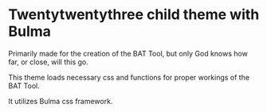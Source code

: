 # Twentytwentythree child theme with Bulma

Primarily made for the creation of the BAT Tool, but only God knows how far, or close, will this go.

This theme loads necessary css and functions for proper workings of the BAT Tool.

It utilizes Bulma css framework.


